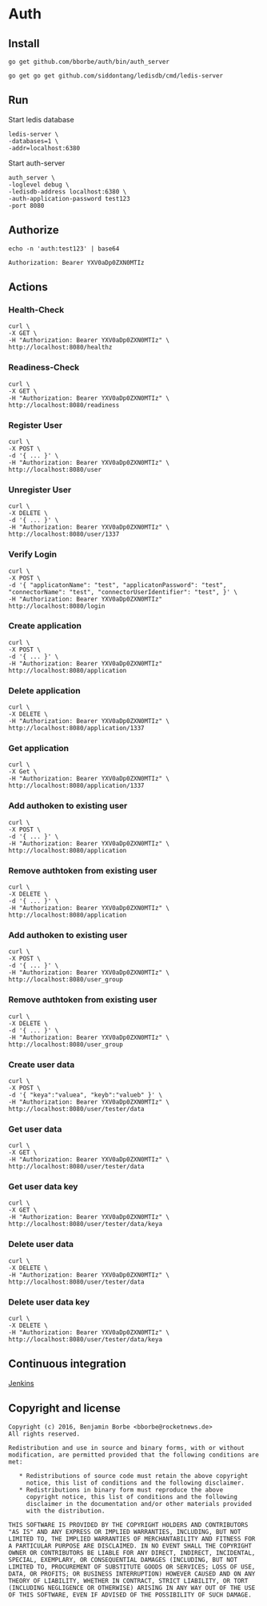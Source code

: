 # Auth

## Install

`go get github.com/bborbe/auth/bin/auth_server`

`go get go get github.com/siddontang/ledisdb/cmd/ledis-server`

## Run

Start ledis database

```
ledis-server \
-databases=1 \
-addr=localhost:6380
```

Start auth-server

```
auth_server \
-loglevel debug \
-ledisdb-address localhost:6380 \
-auth-application-password test123
-port 8080
```

## Authorize

`echo -n 'auth:test123' | base64`

`Authorization: Bearer YXV0aDp0ZXN0MTIz` 

## Actions

### Health-Check

```
curl \
-X GET \ 
-H "Authorization: Bearer YXV0aDp0ZXN0MTIz" \
http://localhost:8080/healthz
```

### Readiness-Check

```
curl \
-X GET \
-H "Authorization: Bearer YXV0aDp0ZXN0MTIz" \
http://localhost:8080/readiness
```

### Register User

```
curl \
-X POST \
-d '{ ... }' \
-H "Authorization: Bearer YXV0aDp0ZXN0MTIz" \
http://localhost:8080/user
```

### Unregister User

```
curl \
-X DELETE \
-d '{ ... }' \
-H "Authorization: Bearer YXV0aDp0ZXN0MTIz" \
http://localhost:8080/user/1337
```

### Verify Login

```
curl \
-X POST \
-d '{ "applicatonName": "test", "applicatonPassword": "test", "connectorName": "test", "connectorUserIdentifier": "test", }' \
-H "Authorization: Bearer YXV0aDp0ZXN0MTIz" http://localhost:8080/login
```

### Create application

```
curl \
-X POST \
-d '{ ... }' \
-H "Authorization: Bearer YXV0aDp0ZXN0MTIz" http://localhost:8080/application
```

### Delete application

```
curl \
-X DELETE \
-H "Authorization: Bearer YXV0aDp0ZXN0MTIz" \
http://localhost:8080/application/1337
```

### Get application

```
curl \
-X Get \
-H "Authorization: Bearer YXV0aDp0ZXN0MTIz" \
http://localhost:8080/application/1337
```

### Add authoken to existing user 

```
curl \
-X POST \
-d '{ ... }' \
-H "Authorization: Bearer YXV0aDp0ZXN0MTIz" \
http://localhost:8080/application
```

### Remove authtoken from existing user 

```
curl \
-X DELETE \
-d '{ ... }' \
-H "Authorization: Bearer YXV0aDp0ZXN0MTIz" \
http://localhost:8080/application
```

### Add authoken to existing user 

```
curl \
-X POST \
-d '{ ... }' \
-H "Authorization: Bearer YXV0aDp0ZXN0MTIz" \
http://localhost:8080/user_group
```

### Remove authtoken from existing user 

```
curl \
-X DELETE \
-d '{ ... }' \
-H "Authorization: Bearer YXV0aDp0ZXN0MTIz" \
http://localhost:8080/user_group
```

### Create user data

```
curl \
-X POST \
-d '{ "keya":"valuea", "keyb":"valueb" }' \
-H "Authorization: Bearer YXV0aDp0ZXN0MTIz" \
http://localhost:8080/user/tester/data
```

### Get user data

```
curl \
-X GET \
-H "Authorization: Bearer YXV0aDp0ZXN0MTIz" \
http://localhost:8080/user/tester/data
```

### Get user data key

```
curl \
-X GET \
-H "Authorization: Bearer YXV0aDp0ZXN0MTIz" \
http://localhost:8080/user/tester/data/keya
```

### Delete user data

```
curl \
-X DELETE \
-H "Authorization: Bearer YXV0aDp0ZXN0MTIz" \
http://localhost:8080/user/tester/data
```

### Delete user data key

```
curl \
-X DELETE \
-H "Authorization: Bearer YXV0aDp0ZXN0MTIz" \
http://localhost:8080/user/tester/data/keya
```

## Continuous integration

[Jenkins](https://www.benjamin-borbe.de/jenkins/job/Go-Auth/)

## Copyright and license

    Copyright (c) 2016, Benjamin Borbe <bborbe@rocketnews.de>
    All rights reserved.
    
    Redistribution and use in source and binary forms, with or without
    modification, are permitted provided that the following conditions are
    met:
    
       * Redistributions of source code must retain the above copyright
         notice, this list of conditions and the following disclaimer.
       * Redistributions in binary form must reproduce the above
         copyright notice, this list of conditions and the following
         disclaimer in the documentation and/or other materials provided
         with the distribution.

    THIS SOFTWARE IS PROVIDED BY THE COPYRIGHT HOLDERS AND CONTRIBUTORS
    "AS IS" AND ANY EXPRESS OR IMPLIED WARRANTIES, INCLUDING, BUT NOT
    LIMITED TO, THE IMPLIED WARRANTIES OF MERCHANTABILITY AND FITNESS FOR
    A PARTICULAR PURPOSE ARE DISCLAIMED. IN NO EVENT SHALL THE COPYRIGHT
    OWNER OR CONTRIBUTORS BE LIABLE FOR ANY DIRECT, INDIRECT, INCIDENTAL,
    SPECIAL, EXEMPLARY, OR CONSEQUENTIAL DAMAGES (INCLUDING, BUT NOT
    LIMITED TO, PROCUREMENT OF SUBSTITUTE GOODS OR SERVICES; LOSS OF USE,
    DATA, OR PROFITS; OR BUSINESS INTERRUPTION) HOWEVER CAUSED AND ON ANY
    THEORY OF LIABILITY, WHETHER IN CONTRACT, STRICT LIABILITY, OR TORT
    (INCLUDING NEGLIGENCE OR OTHERWISE) ARISING IN ANY WAY OUT OF THE USE
    OF THIS SOFTWARE, EVEN IF ADVISED OF THE POSSIBILITY OF SUCH DAMAGE.
